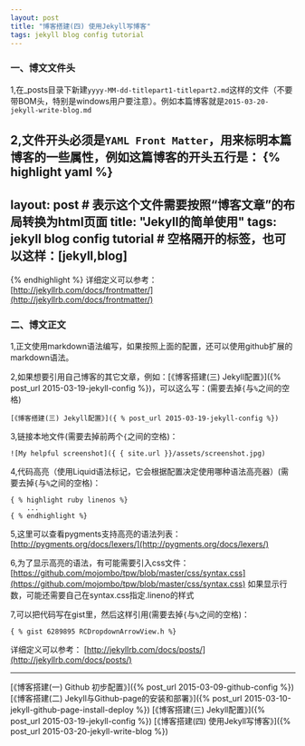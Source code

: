```yaml
---
layout: post
title: "博客搭建(四) 使用Jekyll写博客"
tags: jekyll blog config tutorial
---
```


### 一、博文文件头
1,在_posts目录下新建`yyyy-MM-dd-titlepart1-titlepart2.md`这样的文件（不要带BOM头，特别是windows用户要注意）。例如本篇博客就是`2015-03-20-jekyll-write-blog.md`

2,文件开头必须是`YAML Front Matter`，用来标明本篇博客的一些属性，例如这篇博客的开头五行是：
{% highlight yaml %}
---
layout: post  # 表示这个文件需要按照“博客文章”的布局转换为html页面
title: "Jekyll的简单使用"
tags: jekyll blog config tutorial  # 空格隔开的标签，也可以这样：[jekyll,blog]
---
{% endhighlight %}
详细定义可以参考：
[http://jekyllrb.com/docs/frontmatter/](http://jekyllrb.com/docs/frontmatter/)

### 二、博文正文
1,正文使用markdown语法编写，如果按照上面的配置，还可以使用github扩展的markdown语法。

2,如果想要引用自己博客的其它文章，例如：[《博客搭建(三) Jekyll配置》]({% post_url 2015-03-19-jekyll-config %})，可以这么写：(需要去掉`{`与`%`之间的空格)

    [《博客搭建(三) Jekyll配置》]({ % post_url 2015-03-19-jekyll-config %})

3,链接本地文件(需要去掉前两个`{`之间的空格)：
    
    ![My helpful screenshot]({ { site.url }}/assets/screenshot.jpg)

4,代码高亮（使用Liquid语法标记，它会根据配置决定使用哪种语法高亮器）(需要去掉`{`与`%`之间的空格)：

    { % highlight ruby linenos %}
		...
	{ % endhighlight %}

5,这里可以查看pygments支持高亮的语法列表：[http://pygments.org/docs/lexers/](http://pygments.org/docs/lexers/)

6,为了显示高亮的语法，有可能需要引入css文件：[https://github.com/mojombo/tpw/blob/master/css/syntax.css](https://github.com/mojombo/tpw/blob/master/css/syntax.css)
如果显示行数，可能还需要自己在syntax.css指定.lineno的样式

7,可以把代码写在gist里，然后这样引用(需要去掉`{`与`%`之间的空格)：

    { % gist 6289895 RCDropdownArrowView.h %}

详细定义可以参考：
[http://jekyllrb.com/docs/posts/](http://jekyllrb.com/docs/posts/)

---
[《博客搭建(一) Github 初步配置》]({% post_url 2015-03-09-github-config %})
[《博客搭建(二) Jekyll与Github-page的安装和部署》]({% post_url 2015-03-10-jekyll-github-page-install-deploy %})
[《博客搭建(三) Jekyll配置》]({% post_url 2015-03-19-jekyll-config %})
[《博客搭建(四) 使用Jekyll写博客》]({% post_url 2015-03-20-jekyll-write-blog %})








